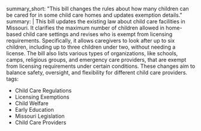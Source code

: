 summary_short: "This bill changes the rules about how many children can be cared for in some child care homes and updates exemption details."
summary: |
  This bill updates the existing law about child care facilities in Missouri. It clarifies the maximum number of children allowed in home-based child care settings and revises who is exempt from licensing requirements. Specifically, it allows caregivers to look after up to six children, including up to three children under two, without needing a license. The bill also lists various types of organizations, like schools, camps, religious groups, and emergency care providers, that are exempt from licensing requirements under certain conditions. These changes aim to balance safety, oversight, and flexibility for different child care providers.
tags:
  - Child Care Regulations
  - Licensing Exemptions
  - Child Welfare
  - Early Education
  - Missouri Legislation
  - Child Care Providers
